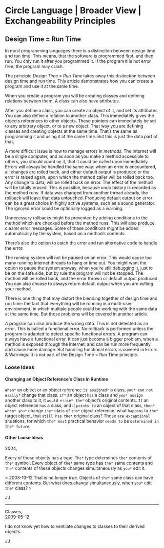 ﻿Circle Language | Broader View | Exchangeability Principles
===========================================================

Design Time = Run Time
----------------------

In most programming languages there is a distinction between design time and run time. This means, that the software is programmed first, and then run. You only run it after you programmed it. If the program it is not error free, the program may crash.

The principle *Design Time = Run Time*  takes away this distinction between design time and run time. This article demonstrates how you can create a program and use it at the same time.

When you create a program you will be creating classes and defining relations between them. A class can also have attributes.

After you define a class, you can create an object of it, and set its attributes. You can also define a relation to another class. This immediately gives the objects references to other objects. These pointers can immediately be set to any arbitrary object, or to a new object. That way you are defining classes and creating objects at the same time. That’s the same as programming it and using it at the same time. But this is just the data part of that.

A more difficult issue is how to manage errors in *methods*. The internet will be a single computer, and as soon as you make a method accessible to others, you should count on it, that it could be called upon immediately. Errors will always be handled the same way: when an error is encountered, all changes are rolled back, and either default output is produced or the error is raised again, upon which the method caller will be rolled back too. Any change to data, will be rolled back on error. The effect of the method will be totally erased. This is possible, because undo history is recorded as the method runs. If data was changed from another thread already, the rollback will leave that data untouched. Producing default output on error can be a great choice in highly active systems, such as a sound generator. The ignored error could be optionally logged as a warning. 

Unnecessary rollbacks might be prevented by adding conditions to the method which are checked before the method runs. This will also produce clearer error messages. Some of these conditions might be added automatically by the system, based on a method’s contents.

There’s also the option to catch the error and run alternative code to handle the error.

The running system will not be paused on an error. This would cause too many running internet threads to hang or time out. You might want the option to pause the system anyway, when you’re still debugging it, just to be on the safe side, but by rule the program will not be stopped. The method will be rolled back, and the error thrown or default output produced. You can also choose to always return default output when you are *editing* your method.

There is one thing that may distort the blending together of design time and run time: the fact that everything will be running in a multi-user environment, in which multiple people could be working with the same data at the same time. But those problems will be covered in another article.

A program can also produce the wrong data. This is not detected as an error. This is called a functional error. No rollback is performed unless the program is adapted to detect specific functional errors. A program can always have a functional error. It can just become a bigger problem, when a method is exposed through the internet, and can be run more frequently and cause more damage. But handling functional errors is covered in Errors & Warnings. It is not part of the Design Time = Run Time principle.

### Loose Ideas

#### Changing an Object Reference's Class in Runtime

`When*` an object or an object reference `is assigned*` a class, `you* can not easily*` change that class. `If*` an object `has` a class and `you* assign` another class to it, it `would erase* the*` object’s original contents. `If` an object reference `has` a class, and it `points to` an object of that class, `then* when* you*` change `the*` class of `the*` object reference, what `happens` to `the*` target object, that `still has the*` original class? These `are exceptional` situations, for which `the* most` practical behavior `needs to` be `determined in the* future`.

#### Other Loose Ideas

2004,

Every of those objects has a type. `The*` type determines `the*` contents of `the*` symbol. Every object of `the*` same type has `the*` same contents and `the*` contents of these objects changes simultaneously as `you*` edit it.

< 2008-10-12 That is no longer true. Objects of `the*` same class can have different contents. But what does change simultaneously, when `you*` edit `the*` class? >

JJ

-----

Classes,  
2009-05-12

I do not know yet how to ventilate changes to classes to their derived objects.

JJ